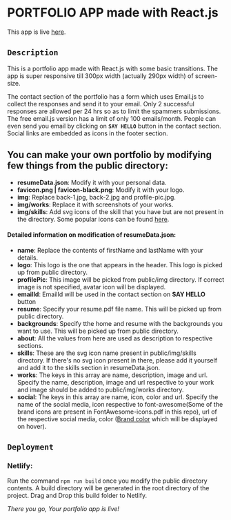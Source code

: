 # PORTFOLIO APP made with React.js

This app is live [here](https://aahmed.netlify.app/).

## `Description`

This is a portfolio app made with React.js with some basic transitions. The app is super responsive till 300px width (actually 290px width) of screen-size.

The contact section of the portfolio has a form which uses Email.js to collect the responses and send it to your email. Only 2 successful responses are allowed per 24 hrs so as to limit the spammers submissions. The free email.js version has a limit of only 100 emails/month. People can even send you email by clicking on **`SAY HELLO`** button in the contact section. Social links are embedded as icons in the footer section.

## You can make your own portfolio by modifying few things from the public directory:

- **resumeData.json**: Modify it with your personal data.
- **favicon.png | favicon-black.png**: Modify it with your logo.
- **img**: Replace back-1.jpg, back-2.jpg and profile-pic.jpg.
- **img/works**: Replace it with screenshots of your works.
- **img/skills**: Add svg icons of the skill that you have but are not present in the directory. Some popular icons can be found [here](https://worldvectorlogo.com/search/).

#### Detailed information on modification of resumeData.json:

- **name**: Replace the contents of firstName and lastName with your details.
- **logo**: This logo is the one that appears in the header. This logo is picked up from public directory.
- **profilePic**: This image will be picked from public/img directory. If correct image is not specified, avatar icon will be displayed.
- **emailId**: EmailId will be used in the contact section on **SAY HELLO** button
- **resume**: Specify your resume.pdf file name. This will be picked up from public directory.
- **backgrounds**: Specify tthe home and resume with the backgrounds you want to use. This will be picked up from public directory.
- **about**: All the values from here are used as description to respective sections.
- **skills**: These are the svg icon name present in public/img/skills directory. If there's no svg icon present in there, please add it yourself and add it to the skills section in resumeData.json.
- **works**: The keys in this array are name, description, image and url. Specify the name, description, image and url respective to your work and image should be added to public/img/works directory.
- **social**: The keys in this array are name, icon, color and url. Specify the name of the social media, icon respective to font-awesome(Some of the brand icons are present in FontAwesome-icons.pdf in this repo), url of the respective social media, color ([Brand color](https://brandcolors.net/) which will be displayed on hover).

## `Deployment`

### Netlify:

Run the command `npm run build` once you modify the public directory contents. A build directory will be generated in the root directory of the project. Drag and Drop this build folder to Netlify.

_There you go, Your portfolio app is live!_

